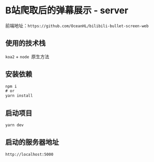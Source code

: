 # B站爬取后的弹幕展示 - server

前端地址：`https://github.com/OceanHL/bilibili-bullet-screen-web`

## 使用的技术栈

`koa2`  + `node `原生方法

## 安装依赖

```js
npm i
# or 
yarn install
```

## 启动项目

```js
yarn dev
```

## 启动的服务器地址

`http://localhost:5000`

